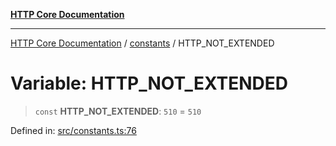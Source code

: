 [**HTTP Core Documentation**](../../README.md)

***

[HTTP Core Documentation](../../README.md) / [constants](../README.md) / HTTP\_NOT\_EXTENDED

# Variable: HTTP\_NOT\_EXTENDED

> `const` **HTTP\_NOT\_EXTENDED**: `510` = `510`

Defined in: [src/constants.ts:76](https://github.com/stonemjs/http-core/blob/38177eda1505fdb30323b11ec31ef2a0f0840267/src/constants.ts#L76)
